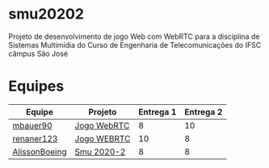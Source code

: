 # smu20202

Projeto de desenvolvimento de jogo Web com WebRTC para a disciplina de Sistemas Multimídia do Curso de Engenharia de Telecomunicações do IFSC câmpus São José

# Equipes

| Equipe                                                        | Projeto                                                               | Entrega 1 | Entrega 2 |
| ------------------------------------------------------------- | --------------------------------------------------------------------- | --------- | --------- |
| [mbauer90](https://github.com/mbauer90/SMU)                   | [Jogo WebRTC](https://github.com/mbauer90/SMU/projects/1)             | 8         | 10        |
| [renaner123](https://github.com/renaner123/Sudoku_SMU)        | [Jogo WEBRTC](https://github.com/renaner123/Sudoku_SMU/projects/1)    | 10        | 8         |
| [AlissonBoeing](https://github.com/AlissonBoeing/smu-alisson) | [Smu 2020-2](https://github.com/AlissonBoeing/smu-alisson/projects/1) | 8         | 8         |
